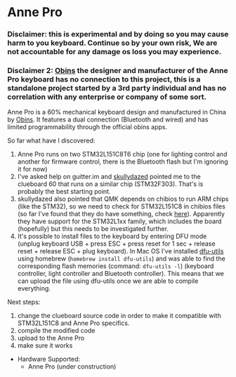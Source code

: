 # Anne Pro

### Disclaimer: this is experimental and by doing so you may cause harm to you keyboard. Continue so by your own risk, We are not accountable for any damage os loss you may experience.

### Disclaimer 2: [Obins](http://obins.net) the designer and manufacturer of the Anne Pro keyboard has no connection to this project, this is a standalone project started by a 3rd party individual and has no correlation with any enterprise or company of some sort.

Anne Pro is a 60% mechanical keyboard design and manufactured in China by [Obins](http://obins.net). It features a dual connection (Bluetooth and wired) and has limited programmability through the official obins apps.

So far what have I discovered:

1. Anne Pro runs on two STM32L151C8T6 chip (one for lighting control and another for firmware control, there is the Bluetooth flash but I'm ignoring it for now)
2. I've asked help on guitter.im and [skullydazed](https://github.com/skullydazed) pointed me to the clueboard 60 that runs on a similar chip (STM32F303). That's is probably the best starting point.
3. skullydazed also pointed that QMK depends on chibios to run ARM chips (like the STM32), so we need to check for STM32L151C8 in chibios files (so far I've found that they do have something, check [here](http://www.chibios.com/forum/viewtopic.php?t=1940)). Apparently they have support for the STM32L1xx family, which includes the board (hopefully) but this needs to be investigated further.
4. It's possible to install files to the keyboard by entering DFU mode (unplug keyboard USB + press ESC + press reset for 1 sec + release reset + release ESC + plug keyboard). In Mac OS I've installed [dfu-utils](http://dfu-util.sourceforge.net/) using homebrew (`homebrew install dfu-utils`) and was able to find the corresponding flash memories (command: `dfu-utils -l`) (keyboard controller, light controller and Bluetooth controller). This means that we can upload the file using dfu-utils once we are able to compile everything.

Next steps: 

1. change the clueboard source code in order to make it compatible with STM32L151C8 and Anne Pro specifics.
2. compile the modified code
3. upload to the Anne Pro
4. make sure it works

<!--* Maintainer: [josecostamartins](https://github.com/josecostamartins)-->
* Hardware Supported:
  * Anne Pro (under construction)
